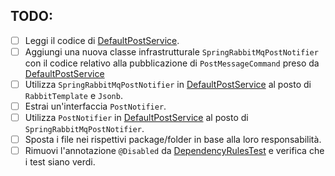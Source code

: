 ## TODO:

- [ ] Leggi il codice di [DefaultPostService](src/main/java/io/doubleloop/drivenpush/DefaultPostService.java).
- [ ] Aggiungi una nuova classe infrastrutturale `SpringRabbitMqPostNotifier` con il codice relativo alla pubblicazione
  di `PostMessageCommand` preso da [DefaultPostService](src/main/java/io/doubleloop/drivenpush/DefaultPostService.java)
- [ ] Utilizza `SpringRabbitMqPostNotifier`
  in [DefaultPostService](src/main/java/io/doubleloop/drivenpush/DefaultPostService.java) al posto di `RabbitTemplate` e
  `Jsonb`.
- [ ] Estrai un'interfaccia `PostNotifier`.
- [ ] Utilizza `PostNotifier` in [DefaultPostService](src/main/java/io/doubleloop/drivenpush/DefaultPostService.java) al
  posto di `SpringRabbitMqPostNotifier`.
- [ ] Sposta i file nei rispettivi package/folder in base alla loro responsabilità.
- [ ] Rimuovi l'annotazione `@Disabled`
  da [DependencyRulesTest](src/test/java/io/doubleloop/drivenpush/DependencyRulesTest.java#L9) e
  verifica che i test siano verdi.
